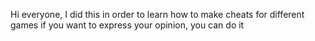 Hi everyone, I did this in order to learn how to make cheats for different games if you want to express your opinion, you can do it
